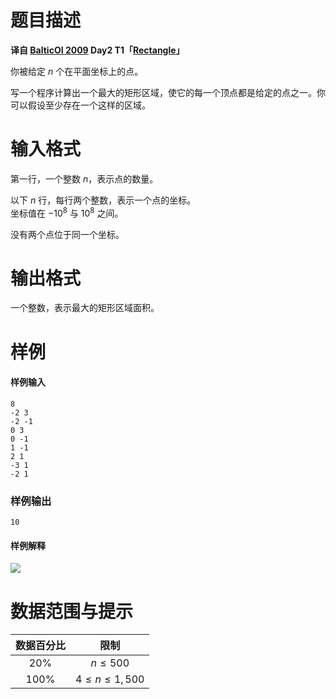 
# 题目描述

**译自 [BalticOI 2009](http://www.csc.kth.se/contest/boi/tasks.php) Day2 T1「[Rectangle](http://www.csc.kth.se/contest/boi/rectangle.pdf)」**

你被给定 $n$ 个在平面坐标上的点。

写一个程序计算出一个最大的矩形区域，使它的每一个顶点都是给定的点之一。你可以假设至少存在一个这样的区域。

# 输入格式

第一行，一个整数 $n$，表示点的数量。

以下 $n$ 行，每行两个整数，表示一个点的坐标。  
坐标值在 $-10^8$ 与 $10^8$ 之间。

没有两个点位于同一个坐标。

# 输出格式

一个整数，表示最大的矩形区域面积。

# 样例

#### 样例输入
```plain
8
-2 3
-2 -1
0 3
0 -1
1 -1
2 1
-3 1
-2 1
```

### 样例输出
```plain
10
```

#### 样例解释
![](/source/loj/2860/img/aHR0cHM6Ly9pLmxvbGkubmV0LzIwMTgvMDgvMjUvNWI4MTMzZjFkNzYyMC5wbmc=.png)

# 数据范围与提示

|数据百分比|限制|
|:--------------:|:-----:|
|$20\%$|$n \le 500$|
|$100\%$|$4 \le n \le 1,500$|

